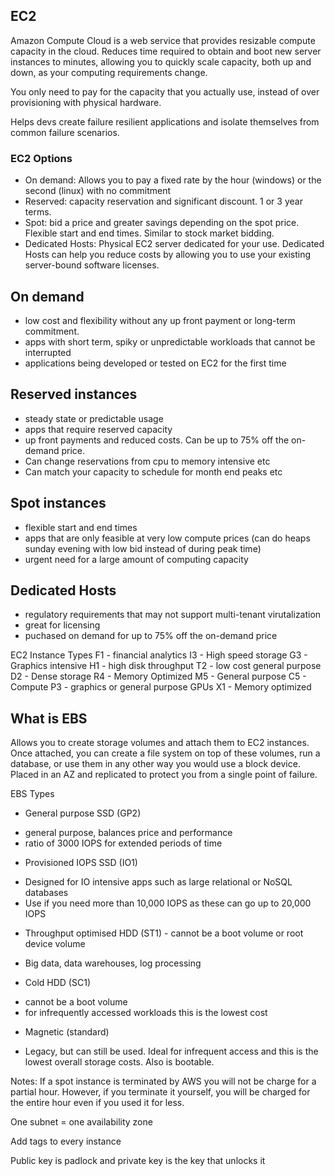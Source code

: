 ## EC2

Amazon Compute Cloud is a web service that provides resizable compute capacity in the cloud. Reduces time required to obtain and boot new server instances to minutes, allowing you to quickly scale capacity, both up and down, as your computing requirements change.

You only need to pay for the capacity that you actually use, instead of over provisioning with physical hardware.

Helps devs create failure resilient applications and isolate themselves from common failure scenarios.

### EC2 Options

- On demand: Allows you to pay a fixed rate by the hour (windows) or the second (linux) with no commitment
- Reserved: capacity reservation and significant discount. 1 or 3 year terms.
- Spot: bid a price and greater savings depending on the spot price. Flexible start and end times. Similar to stock market bidding.
- Dedicated Hosts: Physical EC2 server dedicated for your use. Dedicated Hosts can help you reduce costs by allowing you to use your existing server-bound software licenses.

## On demand

- low cost and flexibility without any up front payment or long-term commitment.
- apps with short term, spiky or unpredictable workloads that cannot be interrupted
- applications being developed or tested on EC2 for the first time

## Reserved instances

- steady state or predictable usage
- apps that require reserved capacity
- up front payments and reduced costs. Can be up to 75% off the on-demand price.
- Can change reservations from cpu to memory intensive etc
- Can match your capacity to schedule for month end peaks etc

## Spot instances

- flexible start and end times
- apps that are only feasible at very low compute prices (can do heaps sunday evening with low bid instead of during peak time)
- urgent need for a large amount of computing capacity

## Dedicated Hosts

- regulatory requirements that may not support multi-tenant virutalization
- great for licensing
- puchased on demand for up to 75% off the on-demand price

EC2 Instance Types
F1 - financial analytics
I3 - High speed storage
G3 - Graphics intensive
H1 - high disk throughput
T2 - low cost general purpose
D2 - Dense storage
R4 - Memory Optimized
M5 - General purpose
C5 - Compute
P3 - graphics or general purpose GPUs
X1 - Memory optimized

## What is EBS

Allows you to create storage volumes and attach them to EC2 instances. Once attached, you can create a file system on top of these volumes, run a database, or use them in any other way you would use a block device. Placed in an AZ and replicated to protect you from a single point of failure.

EBS Types

- General purpose SSD (GP2)

* general purpose, balances price and performance
* ratio of 3000 IOPS for extended periods of time

- Provisioned IOPS SSD (IO1)

* Designed for IO intensive apps such as large relational or NoSQL databases
* Use if you need more than 10,000 IOPS as these can go up to 20,000 IOPS

- Throughput optimised HDD (ST1) - cannot be a boot volume or root device volume

* Big data, data warehouses, log processing

- Cold HDD (SC1)

* cannot be a boot volume
* for infrequently accessed workloads this is the lowest cost

- Magnetic (standard)

* Legacy, but can still be used. Ideal for infrequent access and this is the lowest overall storage costs. Also is bootable.

Notes:
If a spot instance is terminated by AWS you will not be charge for a partial hour. However, if you terminate it yourself, you will be charged for the entire hour even if you used it for less.

One subnet = one availability zone

Add tags to every instance

Public key is padlock and private key is the key that unlocks it
